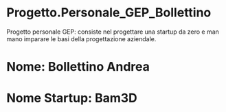 # Progetto.Personale_GEP_Bollettino
Progetto personale GEP: consiste nel progettare una startup da zero e man mano imparare le basi della progettazione aziendale.

# Nome: Bollettino Andrea
# Nome Startup: Bam3D

